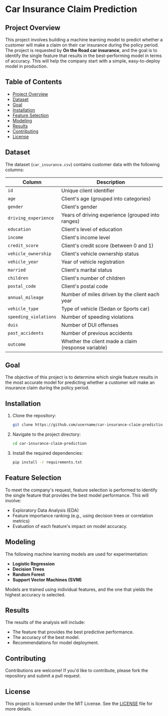 
# Car Insurance Claim Prediction

## Project Overview
This project involves building a machine learning model to predict whether a customer will make a claim on their car insurance during the policy period. The project is requested by **On the Road car insurance**, and the goal is to identify the single feature that results in the best-performing model in terms of accuracy. This will help the company start with a simple, easy-to-deploy model in production.

## Table of Contents
- [Project Overview](#project-overview)
- [Dataset](#dataset)
- [Goal](#goal)
- [Installation](#installation)
- [Feature Selection](#feature-selection)
- [Modeling](#modeling)
- [Results](#results)
- [Contributing](#contributing)
- [License](#license)

## Dataset
The dataset (`car_insurance.csv`) contains customer data with the following columns:

| Column | Description |
|--------|-------------|
| `id` | Unique client identifier |
| `age` | Client's age (grouped into categories) |
| `gender` | Client's gender |
| `driving_experience` | Years of driving experience (grouped into ranges) |
| `education` | Client's level of education |
| `income` | Client's income level |
| `credit_score` | Client's credit score (between 0 and 1) |
| `vehicle_ownership` | Client's vehicle ownership status |
| `vehicle_year` | Year of vehicle registration |
| `married` | Client's marital status |
| `children` | Client's number of children |
| `postal_code` | Client's postal code |
| `annual_mileage` | Number of miles driven by the client each year |
| `vehicle_type` | Type of vehicle (Sedan or Sports car) |
| `speeding_violations` | Number of speeding violations |
| `duis` | Number of DUI offenses |
| `past_accidents` | Number of previous accidents |
| `outcome` | Whether the client made a claim (response variable) |

## Goal
The objective of this project is to determine which single feature results in the most accurate model for predicting whether a customer will make an insurance claim during the policy period.

## Installation
1. Clone the repository:
   ```bash
   git clone https://github.com/username/car-insurance-claim-prediction.git
   ```

2. Navigate to the project directory:
   ```bash
   cd car-insurance-claim-prediction
   ```

3. Install the required dependencies:
   ```bash
   pip install -r requirements.txt
   ```

## Feature Selection
To meet the company's request, feature selection is performed to identify the single feature that provides the best model performance. This will involve:
- Exploratory Data Analysis (EDA)
- Feature importance ranking (e.g., using decision trees or correlation metrics)
- Evaluation of each feature's impact on model accuracy.

## Modeling
The following machine learning models are used for experimentation:
- **Logistic Regression**
- **Decision Trees**
- **Random Forest**
- **Support Vector Machines (SVM)**

Models are trained using individual features, and the one that yields the highest accuracy is selected.

## Results
The results of the analysis will include:
- The feature that provides the best predictive performance.
- The accuracy of the best model.
- Recommendations for model deployment.

## Contributing
Contributions are welcome! If you'd like to contribute, please fork the repository and submit a pull request.

## License
This project is licensed under the MIT License. See the [LICENSE](LICENSE) file for more details.
